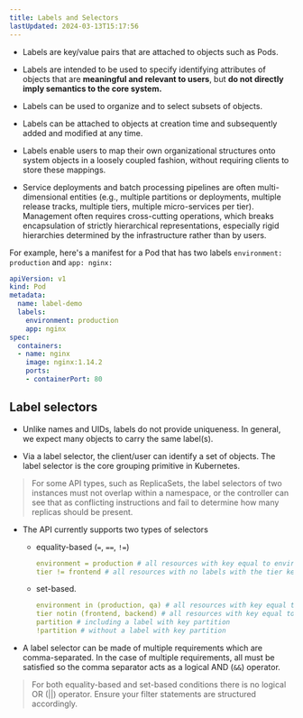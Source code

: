 ```yaml
---
title: Labels and Selectors
lastUpdated: 2024-03-13T15:17:56
---
```


- Labels are key/value pairs that are attached to objects such as Pods. 

- Labels are intended to be used to specify identifying attributes of objects that are **meaningful and relevant to users**, but **do not directly imply semantics to the core system.**

- Labels can be used to organize and to select subsets of objects.

- Labels can be attached to objects at creation time and subsequently added and modified at any time.

- Labels enable users to map their own organizational structures onto system objects in a loosely coupled fashion, without requiring clients to store these mappings.

- Service deployments and batch processing pipelines are often multi-dimensional entities (e.g., multiple partitions or deployments, multiple release tracks, multiple tiers, multiple micro-services per tier). Management often requires cross-cutting operations, which breaks encapsulation of strictly hierarchical representations, especially rigid hierarchies determined by the infrastructure rather than by users.

For example, here's a manifest for a Pod that has two labels `environment: production` and `app: nginx:`

```yml
apiVersion: v1
kind: Pod
metadata:
  name: label-demo
  labels:
    environment: production
    app: nginx
spec:
  containers:
  - name: nginx
    image: nginx:1.14.2
    ports:
    - containerPort: 80
```

## Label selectors  

- Unlike names and UIDs, labels do not provide uniqueness. In general, we expect many objects to carry the same label(s).

- Via a label selector, the client/user can identify a set of objects. The label selector is the core grouping primitive in Kubernetes.

> For some API types, such as ReplicaSets, the label selectors of two instances must not overlap within a namespace, or the controller can see that as conflicting instructions and fail to determine how many replicas should be present.

- The API currently supports two types of selectors
  - equality-based (`=`, `==`, `!=`)
    ```yml
    environment = production # all resources with key equal to environment and value equal to production
    tier != frontend # all resources with no labels with the tier key, frontend value.
    ```
  - set-based.
    ```yml
    environment in (production, qa) # all resources with key equal to environment and value equal to production or qa.
    tier notin (frontend, backend) # all resources with key equal to tier and values other than frontend and backend, and all resources with no labels with the tier key.
    partition # including a label with key partition
    !partition # without a label with key partition
    ```

- A label selector can be made of multiple requirements which are comma-separated. In the case of multiple requirements, all must be satisfied so the comma separator acts as a logical AND (`&&`) operator.

> For both equality-based and set-based conditions there is no logical OR (||) operator. Ensure your filter statements are structured accordingly.